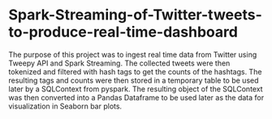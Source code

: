 # Spark-Streaming-of-Twitter-tweets-to-produce-real-time-dashboard
The purpose of this project was to ingest real time data from Twitter using Tweepy API and Spark Streaming. The collected tweets were then tokenized and filtered with hash tags to get the counts of the hashtags.  The resulting tags and counts were then stored in a temporary table to be used later by a SQLContext from pyspark.  The resulting object of the SQLContext  was then converted into a Pandas Dataframe to be used later as the data for visualization in Seaborn bar plots.
